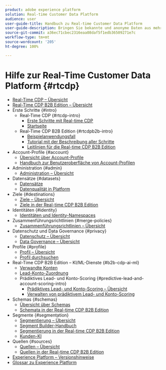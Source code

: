 ```yaml
---
product: adobe experience platform
solution: Real-time Customer Data Platform
audience: user
user-guide-title: Handbuch zu Real-time Customer Data Platform
user-guide-description: Bringen Sie bekannte und anonyme Daten aus mehreren Unternehmensquellen zusammen, um Kundenprofile anzulegen, Zielgruppensegmente aus diesen Profilen zu erstellen und diese Segmente für Drittanbieterziele bereitzustellen.
source-git-commit: a36ec71cbec2316eaa08daf5f1edb36509271e7c
workflow-type: tm+mt
source-wordcount: '205'
ht-degree: 100%

---
```



# Hilfe zur Real-Time Customer Data Platform {#rtcdp}

* [Real-Time CDP – Übersicht](overview.md)
* [Real-Time CDP B2B Edition – Übersicht](b2b-overview.md)
* Erste Schritte {#intro}
   * Real-Time CDP {#rtcdp-intro}
      * [Erste Schritte mit Real-time CDP](get-started.md)
      * [Startseite](home-page-dashboards.md)
   * Real-Time CDP B2B Edition {#rtcdpb2b-intro}
      * [Beispielanwendungsfall](./b2b-use-case.md)
      * [Tutorial mit der Beschreibung aller Schritte](./b2b-tutorial.md)
      * [Leitlinien für die Real-time CDP B2B Edition](b2b-guardrails.md)
* Account-Profile {#account}
   * [Übersicht über Account-Profile](accounts/account-profile-overview.md)
   * [Handbuch zur Benutzeroberfläche von Account-Profilen](accounts/account-profile-ui-guide.md)
* Administration {#admin}
   * [Administration – Übersicht](administration/admin-overview.md)
* Datensätze {#datasets}
   * [Datensätze](datasets/dataset.md)
   * [Datenqualität in Platform](datasets/data-quality.md)
* Ziele {#destinations}
   * [Ziele – Übersicht](destinations/overview.md)
   * [Ziele in der Real-time CDP B2B Edition](destinations/b2b.md)
* Identitäten {#identity}
   * [Identitäten und Identity-Namespaces](profile/identities-overview.md)
* Zusammenführungsrichtlinien {#merge-policies}
   * [Zusammenführungsrichtlinien – Übersicht](profile/merge-policies.md)
* Datenschutz und Data Governance {#privacy}
   * [Datenschutz – Übersicht](privacy/privacy-overview.md)
   * [Data Governance – Übersicht](privacy/data-governance-overview.md)
* Profile {#profile}
   * [Profil – Übersicht](profile/profile-overview.md)
   * [Profil durchsuchen](profile/profile-browse.md)
* Real-Time CDP B2B Edition – KI/ML-Dienste {#b2b-cdp-ai-ml}
   * [Verwandte Konten](b2b-ai-ml-services/related-accounts.md)
   * [Lead-Konto-Zuordnung](b2b-ai-ml-services/lead-to-account-matching.md)
   * Prädiktives Lead- und Konto-Scoring {#predictive-lead-and-account-scoring-intro}
      * [Prädiktives Lead- und Konto-Scoring – Übersicht](b2b-ai-ml-services/predictive-lead-and-account-scoring.md)
      * [Verwalten von prädiktivem Lead- und Konto-Scoring](b2b-ai-ml-services/manage-predictive-lead-and-account-scoring.md)
* Schemas {#schemas}
   * [Übersicht über Schemas](schemas/overview.md)
   * [Schemata in der Real-time CDP B2B Edition](schemas/b2b.md)
* Segmente {#segmentation}
   * [Segmentierung – Übersicht](segmentation/segmentation-overview.md)
   * [Segment Builder-Handbuch](segmentation/segment-builder-guide.md)
   * [Segmentierung in der Real-time CDP B2B Edition](segmentation/b2b.md)
   * [Kunden-KI](segmentation/customer-ai.md)
* Quellen {#sources}
   * [Quellen – Übersicht](sources/sources-overview.md)
   * [Quellen in der Real-time CDP B2B Edition](sources/b2b.md)
* [Experience Platform – Versionshinweise](https://docs.adobe.com/content/help/de-DE/experience-platform/release-notes/latest.html)
* [Glossar zu Experience Platform](https://docs.adobe.com/content/help/de-DE/experience-platform/landing/glossary.html)
